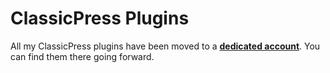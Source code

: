 # ClassicPress Plugins
All my ClassicPress plugins have been moved to a **[dedicated account](https://github.com/codepotent)**. You can find them there going forward.
